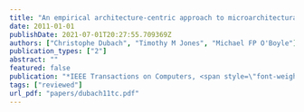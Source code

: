 ```yaml
---
title: "An empirical architecture-centric approach to microarchitectural design space exploration"
date: 2011-01-01
publishDate: 2021-07-01T20:27:55.709369Z
authors: ["Christophe Dubach", "Timothy M Jones", "Michael FP O'Boyle"]
publication_types: ["2"]
abstract: ""
featured: false
publication: "*IEEE Transactions on Computers, <span style=\"font-weight:bold;color:black\">IEEE TC</span>*"
tags: ["reviewed"]
url_pdf: "papers/dubach11tc.pdf"
---
```


